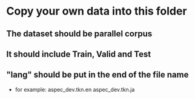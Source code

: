 # Copy your own data into this folder
## The dataset should be parallel corpus
## It should include Train, Valid and Test
## "lang" should be put in the end of the file name
- for example:
  aspec_dev.tkn.en
  aspec_dev.tkn.ja
